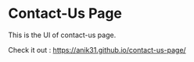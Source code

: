 # Contact-Us Page

This is the UI of contact-us page.

Check it out : https://anik31.github.io/contact-us-page/
